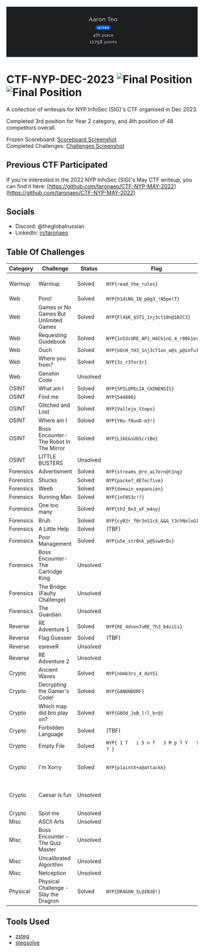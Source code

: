 ![CTF Profile](.files/.jumbotron.png "CTF Profile")

# CTF-NYP-DEC-2023 ![Final Position](https://img.shields.io/badge/Finished_4th_Place_Overall-12758_Points-brightgreen?style=for-the-badge) ![Final Position](<https://img.shields.io/badge/Finished_3rd_Place_(Year_2_Category)-brightgreen?style=for-the-badge>)

A collection of writeups for NYP InfoSec (SIG)'s CTF organised in Dec 2023.

Completed 3rd position for Year 2 category, and 4th position of 48 competitors overall.

Frozen Scoreboard: [Scoreboard Screenshot](.files/.scoreboard.png) <br />
Completed Challenges: [Challenges Screenshot](.files/.challenges.png)

## Previous CTF Participated

If you're interested in the 2022 NYP InfoSec (SIG)'s May CTF writeup, you can find it here:
[https://github.com/taronaeo/CTF-NYP-MAY-2022](https://github.com/taronaeo/CTF-NYP-MAY-2022)

## Socials

- Discord: @theglobalrussian
- LinkedIn: [in/taronaeo](https://linkedin.com/in/taronaeo)

## Table Of Challenges

| Category  | Challenge                              | Status   | Flag                                       | Writeup                                                                                                              | Files                                                                                                                                       |
| --------- | -------------------------------------- | -------- | ------------------------------------------ | -------------------------------------------------------------------------------------------------------------------- | ------------------------------------------------------------------------------------------------------------------------------------------- |
| Warmup    | Warmup                                 | Solved   | `NYP{read_the_rules}`                      | (No Writeup Required)                                                                                                |                                                                                                                                             |
| Web       | Poro!                                  | Solved   | `NYP{h1diNG_IN_p@g3_!N5pe(T}`              | (WIP)                                                                                                                |                                                                                                                                             |
| Web       | Games or No Games But Unlimited Games  | Solved   | `NYP{Fl4$K_$ST1_1nj3ct10n@1B2C3}`          | [(Here)](./web/gamesnogamesbutunlimitedgames.md)                                                                     |                                                                                                                                             |
| Web       | Requesting Guidebook                   | Solved   | `NYP{1n53cURE_AP1_H4Ck1nG_4_r00k1es}`      | [(Here)](./web/requestingguidebook.md)                                                                               |                                                                                                                                             |
| Web       | Ouch                                   | Solved   | `NYP{oUcH_tH3_1nj3c71on_w@s_p@infu1}`      | [(Here)](./web/ouch.md)                                                                                              |                                                                                                                                             |
| Web       | Where you from?                        | Solved   | `NYP{3z_r3fer3r}`                          | [(Here)](./web/whereyoufrom.md)                                                                                      |                                                                                                                                             |
| Web       | Genshin Code                           | Unsolved |                                            |                                                                                                                      |                                                                                                                                             |
| OSINT     | What am I                              | Solved   | `NYP{SPILOPELIA_CHINENSIS}`                | [(Here)](./osint/whatami.md)                                                                                         | [(image.jpeg)](.files/osint_what_am_i.jpeg)                                                                                                 |
| OSINT     | Find me                                | Solved   | `NYP{544886}`                              | [(Here)](./osint/findme.md)                                                                                          | [(image.jpg)](.files/osint_find_me.jpg)                                                                                                     |
| OSINT     | Glitched and Lost                      | Solved   | `NYP{Vallejo_Steps}`                       | (Link to Joshua)                                                                                                     | [(glitched.png)](.files/osint_glitched_and_lost.png)                                                                                        |
| OSINT     | Where am I                             | Solved   | `NYP{Y0u-f0unD-m3!}`                       | [(Here)](./osint/whereami.md)                                                                                        |                                                                                                                                             |
| OSINT     | Boss Encounter-The Robot In The Mirror | Solved   | `NYP{L1kE&sUb5cr1Be}`                      | [(Here)](./osint/robotinthemirror.md)                                                                                |                                                                                                                                             |
| OSINT     | LITTLE BUSTERS                         | Unsolved |                                            |                                                                                                                      |                                                                                                                                             |
| Forensics | Advertisment                           | Solved   | `NYP{streams_@re_aL7ern@t1ng}`             | [(Here)](./forensics/advertisement.md)                                                                               | [(flag.wim)](.files/forensics_advertisement.wim)                                                                                            |
| Forensics | Shucks                                 | Solved   | `NYP{packe7_dE7ec7ive}`                    | [(Here)](./forensics/shucks.md)                                                                                      | [(shucks.pcapng)](.files/forensics_shucks.pcapng)                                                                                           |
| Forensics | Weeb                                   | Solved   | `NYP{domain_expansion}`                    | [(Here)](./forensics/weeb.md)                                                                                        | [(bruh_moment.png)](.files/forensics_weeb.png)                                                                                              |
| Forensics | Running Man                            | Solved   | `NYP{1nF053c!?}`                           | (WIP)                                                                                                                | [(running-man.png)](.files/forensics_running_man.png)                                                                                       |
| Forensics | One too many                           | Solved   | `NYP{th3_0n3_oF_m4ny}`                     | (WIP)                                                                                                                | [(challenge.zip)](.files/forensics_running_man.png)                                                                                         |
| Forensics | Bruh                                   | Solved   | `NYP{cyB3r_f0r3nS1c$_&&&_t3chNoloG1es}`    | (WIP)                                                                                                                | [(something_is_wrong.webp)](.files/forensics_one_too_many.zip)                                                                              |
| Forensics | A Little Help                          | Solved   | (TBF)                                      | (WIP)                                                                                                                | [(johns_drive.zip)](.files/forensics_a_little_help.zip)                                                                                     |
| Forensics | Poor Management                        | Solved   | `NYP{u5e_str0nk_p@5sw0rDs}`                | (WIP)                                                                                                                | _(File too big)_                                                                                                                            |
| Forensics | Boss Encounter-The Cartridge King      | Unsolved |                                            |                                                                                                                      | [(Quest_For_The_Flag.png)](.files/forensics_boss_encounter_the_cartridge_king.png)                                                          |
| Forensics | The Bridge (Faulty Challenge)          | Unsolved |                                            |                                                                                                                      | [(bridge.png)](.files/forensics_the_bridge.png)                                                                                             |
| Forensics | The Guardian                           | Unsolved |                                            |                                                                                                                      | [(history.pcapng)](.files/forensics_the_guardian.pcapng)                                                                                    |
| Reverse   | RE Adventure 1                         | Solved   | `NYP{RE_4dven7uRE_7h3_b4siCs}`             | (WIP)                                                                                                                | [(chall)](.files/reverse_re_adventure_1)                                                                                                    |
| Reverse   | Flag Guesser                           | Solved   | (TBF)                                      | (WIP)                                                                                                                | [(flag_guesser)](.files/reverse_flag_guesser)                                                                                               |
| Reverse   | esreveR                                | Unsolved |                                            |                                                                                                                      | [(ouroboros.bin)](.files/reverse_esrever.bin) [(output.txt)](.files/reverse_esrever.txt)                                                    |
| Reverse   | RE Adventure 2                         | Unsolved |                                            |                                                                                                                      | [(chall)](.files/reverse_re_adventure_2)                                                                                                    |
| Crypto    | Ancient Waves                          | Solved   | `NYP{nUmb3rs_4_daY5}`                      | (WIP)                                                                                                                | [(Ancient_Waves.jpg)](.files/crypto_ancient_waves.jpg)                                                                                      |
| Crypto    | Decrypting the Gamer's Code!           | Solved   | `NYP{GANONDORF}`                           | (WIP)                                                                                                                | [(my-favourite-game-franchise.7z)](.files/crypto_decrypting_the_gamers_code.7z) [(clues.png)](.files/crypto_decrypting_the_gamers_code.png) |
| Crypto    | Which map did bro play on?             | Solved   | `NYP{G0Od_JoB_l!l_br@}`                    | (WIP)                                                                                                                | [(which_map_did_bro_play_on.py)](.files/crypto_which_map_did_bro_play_on.py)                                                                |
| Crypto    | Forbidden Language                     | Solved   | (TBF)                                      | (WIP)                                                                                                                | [(code.txt)](.files/crypto_forbidden_language.txt)                                                                                          |
| Crypto    | Empty File                             | Solved   | `NYP{ 1 T   i 5 n T   3 M p 7 Y   ! ! ? }` | (WIP)                                                                                                                | [(flag.txt)](.files/crypto_empty_file.txt)                                                                                                  |
| Crypto    | I'm Xorry                              | Solved   | `NYP{p1aintX+a@attackk}`                   | [(Lim Xuan Kai's Writeup)](https://github.com/limxuankai/CTF/blob/main/NYPInfosecDecCTF2023/Crypto/Im_Xorry.md)      | [(xorry.py)](.files/crypto_im_xorry.py)                                                                                                     |
| Crypto    | Caesar is fun                          | Unsolved |                                            | [(Lim Xuan Kai's Writeup)](https://github.com/limxuankai/CTF/blob/main/NYPInfosecDecCTF2023/Crypto/Ceaser_Is_Fun.md) | [(chall.py)](.files/crypto_caesar_is_fun.py) [(encrypted.txt)](.files/crypto_caesar_is_fun.txt)                                             |
| Crypto    | Spot me                                | Unsolved |                                            |                                                                                                                      | [(text.txt)](.files/crypto_spot_me.txt)                                                                                                     |
| Misc      | ASCII Arts                             | Unsolved |                                            |                                                                                                                      | [(scuffedascii.txt)](.files/misc_ascii_arts.txt)                                                                                            |
| Misc      | Boss Encounter - The Quiz Master       | Unsolved |                                            |                                                                                                                      |                                                                                                                                             |
| Misc      | Uncalibrated Algorithm                 | Unsolved |                                            |                                                                                                                      | [(Uncalibrated_algorithm.py)](.files/misc_uncalibrated_algorithm.py)                                                                        |
| Misc      | Netception                             | Unsolved |                                            |                                                                                                                      | [(ctf_challenge.pka)](.files/misc_netception.pka)                                                                                           |
| Physical  | Physical Challenge - Slay the Dragron  | Solved   | `NYP{DR4G0N_5L@IN3D!}`                     | (WIP)                                                                                                                |                                                                                                                                             |

## Tools Used

- [zsteg](https://github.com/zed-0xff/zsteg)
- [stegsolve](https://github.com/zardus/ctf-tools/blob/master/stegsolve/install)
